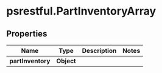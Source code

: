 # psrestful.PartInventoryArray

## Properties
Name | Type | Description | Notes
------------ | ------------- | ------------- | -------------
**partInventory** | **Object** |  | 
